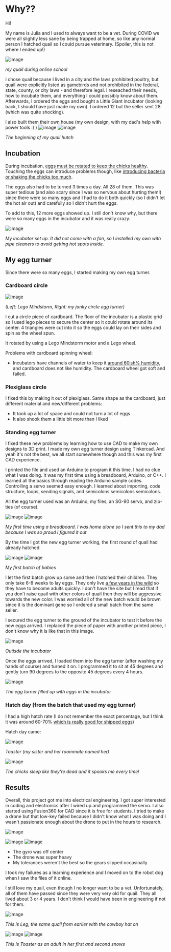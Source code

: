 # Why??

Hi!

My name is Julia and I used to always want to be a vet. During COVID we were all slightly less sane by being trapped at home, so like any normal person I hatched quail so I could pursue veterinary. (Spoiler, this is not where I ended up!)


![image](https://github.com/user-attachments/assets/118e72bc-5f02-4234-ab5a-4ed7e0ec5dca)

*my quail during online school*

I chose quail because I lived in a city and the laws prohibited poultry, but quail were explicitly listed as gamebirds and not prohibited in the federal, state, county, or city laws - and therefore legal. I reseached their needs, how to incubate them, and everything I could possibly know about them. Afterwards, I ordered the eggs and bought a Little Giant incubator (looking back, I should have just made my own). I ordered 12 but the seller sent 28 (which was quite shocking).

I also built them their own house (my own design, with my dad's help with power tools :) )
![image](https://github.com/user-attachments/assets/7634ebf3-a8e2-4f5a-a8a4-d1118f0d9b56)
![image](https://github.com/user-attachments/assets/0a97051f-d2ef-444f-8908-fa5bdbb0b65e)

*The beginning of my quail hutch*


## Incubation
During incubation, [eggs must be rotated to keep the chicks healthy](https://www.brinsea.com/t-turningeggs.aspx). Touching the eggs can introduce problems though, like [introducing bacteria or shaking the chicks too much](https://incubatorwarehouse.com/pages/incubating-eggs-hard-questions). 

The eggs also had to be turned 3 times a day. All 28 of them. This was super tedious (and also scary since I was so nervous about hurting them!) since there were so many eggs and I had to do it both quickly (so I didn't let the hot air out) and carefully so I didn't hurt the eggs.

To add to this, 12 more eggs showed up. I still don't know why, but there were so many eggs in the incubator and it was really crazy.

![image](https://github.com/user-attachments/assets/8ef6e743-fa5a-48fc-b287-0391d568bdb0)

*My incubator set up. It did not come with a fan, so I installed my own with pipe cleaners to avoid getting hot spots inside.*



## My egg turner
Since there were so many eggs, I started making my own egg turner. 

### Cardboard circle

![image](https://github.com/user-attachments/assets/20bf8d40-b79e-4e9d-aadc-514be578da44)

*(Left: Lego Mindstorm, Right: my janky circle egg turner)*

I cut a circle piece of cardboard. The floor of the incubator is a plastic grid so I used lego pieces to secure the center so it could rotate around its center. 4 triangles were cut into it so the eggs could lay on their sides and spin as the wheel spun.

It rotated by using a Lego Mindstorm motor and a Lego wheel. 

Problems with cardboard spinning wheel:
  - Incubators have channels of water to keep it [around 60ish% humidity](https://extension.psu.edu/programs/4-h/get-involved/teachers/embryology/teacher-resources/supporting-subject-matter/incubation/science-of-incubation/humidity-and-ventilation#:~:text=The%20relative%20humidity%20of%20the,be%20nearer%2065%2D70%20percent.), and cardboard does not like humidity. The cardboard wheel got soft and failed.

### Plexiglass circle

I fixed this by making it out of plexiglass. Same shape as the cardboard, just different material and new/different problems:
  - It took up a lot of space and could not turn a lot of eggs
  - It also shook them a little bit more than I liked

### Standing egg turner

I fixed these new problems by learning how to use CAD to make my own designs to 3D print. I made my own egg turner design using Tinkercad. And yeah it's not the best, we all start somewhere though and this was my first CAD experience. 

I printed the file and used an Arduino to program it this time. I had no clue what I was doing. It was my first time using a breadboard, Arduino, or C++. I learned all the basics through reading the Arduino sample codes. Controlling a servo seemed easy enough. I learned about importing, code structure, loops, sending signals, and semicolons semicolons semicolons.

All the egg turner used was an Arduino, my files, an SG-90 servo, and zip-ties (of course).

![image](https://github.com/user-attachments/assets/e2f532b7-700c-4a68-a83c-455a6d373b96) ![image](https://github.com/user-attachments/assets/ec83a9d9-db75-4bb8-9ac5-94c8b5a42f0d)


*My first time using a breadboard. I was home alone so I sent this to my dad because I was so proud I figured it out*

By the time I got the new egg turner working, the first round of quail had already hatched.

![image](https://github.com/user-attachments/assets/e98ec270-6ef3-495e-9099-f46d7751cb74) ![image](https://github.com/user-attachments/assets/38c9cce6-8556-4faf-b5e8-bf56d7f040d2)

*My first batch of babies*

I let the first batch grow up some and then I hatched their children. They only take 6-8 weeks to lay eggs. They only live [a few years in the wild](https://genomics.senescence.info/species/entry.php?species=Coturnix_japonica#:~:text=AnAge%20entry%20for%20Coturnix%20japonica&text=The%20Japanese%20quail%20displays%20a,%2D3%20years%20%5B0028%5D.) so they have to become adults quickly. I don't have the site but I read that if you don't raise quail with other colors of quail then they will be aggressive towards the new color. I was worried all of the new batch would be brown since it is the dominant gene so I ordered a small batch from the same seller.

I secured the egg turner to the ground of the incubator to test it before the new eggs arrived. I replaced the piece of paper with another printed piece, I don't know why it is like that in this image.

![image](https://github.com/user-attachments/assets/4eb78e8b-2803-48b0-995b-42512c861e5f)

*Outisde the incubator*

Once the eggs arrived, I loaded them into the egg turner (after washing my hands of course) and turned it on. I programmed it to sit at 45 degrees and gently turn 90 degrees to the opposite 45 degrees every 4 hours.

![image](https://github.com/user-attachments/assets/26b754f3-518a-4acb-9d45-3ad08bd7b10f) 

*The egg turner filled up with eggs in the incubator*

### Hatch day (from the batch that used my egg turner)

I had a high hatch rate (I do not remember the exact percentage, but I think it was around 60-70% [which is really good for shipped eggs](https://cowboycoop406.com/hatchingguide/#:~:text=You%20can%20expect%20an%20average,hatch%20rate%20with%20shipped%20eggs.))

Hatch day came:

![image](https://github.com/user-attachments/assets/5c8f02fc-70ea-4157-b604-6483eb606993)

*Toaster (my sister and her roommate named her)*

![image](https://github.com/user-attachments/assets/fa99b11b-ba12-4b67-85e1-636d7e2d94e3)

*The chicks sleep like they're dead and it spooks me every time!*

## Results

Overall, this project got me into electrical engineering. I got super interested in coding and electronics after I wired up and programmed the servo. I also started using Fusion360 for CAD since it is free for students. I tried to make a drone but that low-key failed because I didn't know what I was doing and I wasn't passionate enough about the drone to put in the hours to research. 

![image](https://github.com/user-attachments/assets/7204cd23-362e-47e9-9115-204a835170a5) 

![image](https://github.com/user-attachments/assets/7cd07795-3c27-4846-8aaf-1b77defef78d) 
![image](https://github.com/user-attachments/assets/95711efd-9dbe-41ea-891b-72cb30184606)

- The gyro was off center
- The drone was super heavy
- My tolerances weren't the best so the gears slipped occasinally

I took my failures as a learning experience and I moved on to the robot dog when I saw the files of it online.

I still love my quail, even though I no longer want to be a vet. Unfortunately, all of them have passed since they were very very old for quail. They all lived about 3 or 4 years. I don't think I would have been in engineering if not for them.

![image](https://github.com/user-attachments/assets/26d5cf11-a355-4b51-a48b-32c02d966657)

*This is Leg, the same quail from earlier with the cowboy hat on*



![image](https://github.com/user-attachments/assets/f2787d67-e4d4-4c0b-ad8e-3639ae36453c) ![image](https://github.com/user-attachments/assets/820c6541-a515-460d-bff4-0238473f030c)


*This is Toaster as an adult in her first and second snows*

